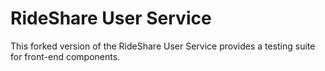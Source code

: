 # RideShare User Service

This forked version of the RideShare User Service provides a testing suite for front-end components.

